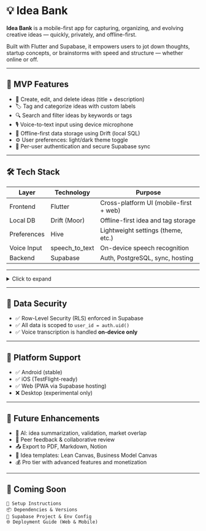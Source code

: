 # 💡 Idea Bank

**Idea Bank** is a mobile-first app for capturing, organizing, and evolving creative ideas — quickly, privately, and offline-first.

Built with Flutter and Supabase, it empowers users to jot down thoughts, startup concepts, or brainstorms with speed and structure — whether online or off.

---

## 🚀 MVP Features

- 📝 Create, edit, and delete ideas (title + description)
- 🏷 Tag and categorize ideas with custom labels
- 🔍 Search and filter ideas by keywords or tags
- 🎙 Voice-to-text input using device microphone
- 📡 Offline-first data storage using Drift (local SQL)
- ⚙️ User preferences: light/dark theme toggle
- 🔐 Per-user authentication and secure Supabase sync

---

## 🛠 Tech Stack

| Layer        | Technology         | Purpose                                   |
|--------------|--------------------|-------------------------------------------|
| Frontend     | Flutter             | Cross-platform UI (mobile-first + web)    |
| Local DB     | Drift (Moor)        | Offline-first idea and tag storage        |
| Preferences  | Hive                | Lightweight settings (theme, etc.)        |
| Voice Input  | speech_to_text      | On-device speech recognition              |
| Backend      | Supabase            | Auth, PostgreSQL, sync, hosting           |

---

<details>
    <summary>Click to expand</summary>
lib/
├── db/ – Drift database setup and queries
│    └── idea_database.dart
├── models/ – Data models (Idea, Tag, etc.)
├── screens/ – UI screens (Login, Signup, Home, Edit, etc.)
│    ├── login_screen.dart
│    ├── signup_screen.dart
│    ├── reset_password_screen.dart
│    ├── home_screen.dart
│    └── edit_screen.dart
├── services/ – Business logic & integrations
│    ├── auth_service.dart – Supabase auth wrapper
│    ├── supabase_service.dart – Supabase client logic
│    └── sync_service.dart – Sync manager for cloud/local
├── state/ – Providers and state notifiers
│    ├── idea_provider.dart
│    └── theme_notifier.dart
├── theme/ – Theme configuration (light/dark)
│    └── app_theme.dart
├── widgets/ – Reusable UI components (optional/future)
├── routes.dart – Named route generator
└── main.dart – App entry point, setup, and providers
</details>

---

## 🔐 Data Security

- ✅ Row-Level Security (RLS) enforced in Supabase
- ✅ All data is scoped to `user_id = auth.uid()`
- ✅ Voice transcription is handled **on-device only**

---

## 📱 Platform Support

- ✅ Android (stable)
- ✅ iOS (TestFlight-ready)
- ✅ Web (PWA via Supabase hosting)
- ❌ Desktop (experimental only)

---

## 🔮 Future Enhancements

- 🤖 AI: idea summarization, validation, market overlap
- 🧠 Peer feedback & collaborative review
- 📤 Export to PDF, Markdown, Notion
- 🧾 Idea templates: Lean Canvas, Business Model Canvas
- 💰 Pro tier with advanced features and monetization

---

## 🧪 Coming Soon

```text
🔧 Setup Instructions
📦 Dependencies & Versions
🔐 Supabase Project & Env Config
🌐 Deployment Guide (Web & Mobile)
